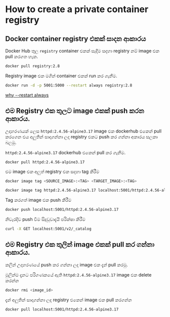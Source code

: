 # How to create a private container registry

## Docker container registry එකක් සාදන ආකාරය

Docker Hub තුල `registry` container එකක් සෑදීම සදහා registry නම් image එක pull කරගත හැක.
```bash
docker pull registry:2.8
```

Registry image එක මගින් container එකක් run කර ගැනීම.
```bash
docker run -d -p 5001:5000 --restart always registry:2.8
```
[why --restart always](https://docs.docker.com/config/containers/start-containers-automatically/)

## එම Registry එක තුලට image එකක් push කරන ආකාරය.

උදාහරණයක් ලෙස `httpd:2.4.56-alpine3.17` image එක dockerhub එකෙන් pull කරගෙන එය අලුතින් සාදාගන්නා ලද registry එකට push කර ගන්නා අකාරය සලකා බලමු.

`httpd:2.4.56-alpine3.17` dockerhub එකෙන් pull කර ගැනීම.
```bash
docker pull httpd:2.4.56-alpine3.17
```

එම image එක අලුත් registry එක සදහා tag කිරීම
```bash
docker image tag <SOURCE_IMAGE>:<TAG> <TARGET_IMAGE>:<TAG>
```
```bash
docker image tag httpd:2.4.56-alpine3.17 localhost:5001/httpd:2.4.56-alpine3.17
```

Tag කරගත් image එක push කිරීම
```bash
docker push localhost:5001/httpd:2.4.56-alpine3.17
```

නිවැරදිව push වීම සිදුවූවාදැයි පරික්ෂා කිරීම
```bash
curl -X GET localhost:5001/v2/_catalog
```

## එම Registry එක තුලින් image එකක් pull කර ගන්නා ආකාරය.
කලින් උදාහරණයේ push කර ගන්නා ලද image එක දැන් pull කරමු.

මුලින්ම දැනට පරිගණකයේ ඇති `httpd:2.4.56-alpine3.17` image එක delete කරන්න
```bash
docker rmi <image_id>
```

දැන් අලුතින් සාදාගන්නා ලද registry එකෙන් image එක pull කරගන්න
```bash
docker pull localhost:5001/httpd:2.4.56-alpine3.17
```

